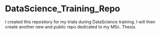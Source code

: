 # DataScience_Training_Repo
I created this repository for my trials during DataScience training. I will then create another new and public repo dedicated to my MSc. Thesis.
